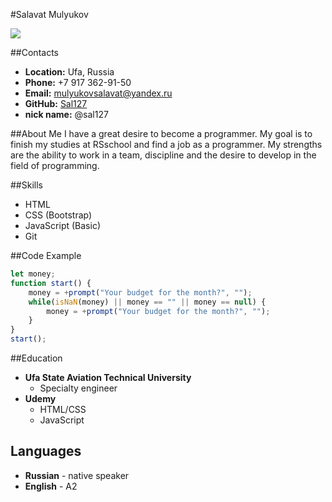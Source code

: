 #Salavat Mulyukov

![](/rsschool-cv/image/DSC_1362.jpg)

##Contacts
* __Location:__ Ufa, Russia
* __Phone:__ +7 917 362-91-50  
* __Email:__ mulyukovsalavat@yandex.ru
* __GitHub:__ [Sal127](https://github.com/Sal127)
* __nick name:__ @sal127

##About Me
I have a great desire to become a programmer. My goal is to finish my studies at RSschool and find a job as a programmer. My strengths are the ability to work in a team, discipline and the desire to develop in the field of programming.

##Skills
* HTML
* CSS (Bootstrap)
* JavaScript (Basic)
* Git

##Code Example
```javascript
let money;
function start() {
    money = +prompt("Your budget for the month?", "");
    while(isNaN(money) || money == "" || money == null) {
        money = +prompt("Your budget for the month?", "");
    }
}
start(); 
```

##Education
- __Ufa State Aviation Technical University__
    - Specialty engineer
- __Udemy__
    - HTML/CSS
    - JavaScript

## Languages
* __Russian__ - native speaker
* __English__ - A2


